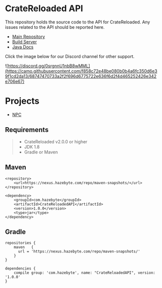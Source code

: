 # CrateReloaded API

This repository holds the source code to the API for CrateReloaded. Any issues related to the API should be reported here.

* [Main Repository](https://github.com/Hazebyte/CrateReloaded)
* [Build Server](https://ci.hazebyte.com/job/CrateReloadedAPI/)
* [Java Docs](https://ci.hazebyte.com/job/CrateReloadedAPI/javadoc/)

Click the image below for our Discord channel for other support.

![https://discord.gg/0srgnnU1nbB8wMML](https://camo.githubusercontent.com/f858c72e48be080b0b4a6fc350d6e39f1cd2da13/68747470733a2f2f696d6775722e636f6d2f4d465252426e342e706e67)

# Projects

* [NPC](https://github.com/Hazebyte/CrateReloadedNPC)

## Requirements

>- CrateReloaded v2.0.0 or higher
>- JDK 1.8
>- Gradle or Maven

## Maven
```
<repository>
    <url>https://nexus.hazebyte.com/repo/maven-snapshots/</url>
</repository>

<dependency>
    <groupId>com.hazebyte</groupId>
    <artifactId>CrateReloadedAPI</artifactId>
    <version>1.0.0</version>
    <type>jar</type>
</dependency>
```

## Gradle
```
repositories {
    maven   {     
      url = 'https://nexus.hazebyte.com/repo/maven-snapshots/'          
    }
}

dependencies {
    compile group: 'com.hazebyte', name: "CrateReloadedAPI", version: '1.0.0'
}
```
